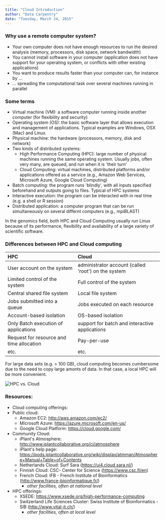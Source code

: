 ```yaml
---
title: "Cloud Introduction"
author: "Data Carpentry"
date: "Tuesday, March 24, 2015"
---
```


### Why use a remote computer system?

 * Your own computer does not have enough resources to run the desired analysis (memory, processors, disk space, network bandwidth)
 * You cannot install software in your computer (application does not have support for your operating system, or conflicts with other existing applications)
 * You want to produce results faster than your computer can, for instance by ...
 * ... spreading the computational task over several machines running in parallel

### Some terms

 * Virtual machine (VM): a software computer running inside another computer (for flexibility and security)
 * Operating system (OS): the basic software layer that allows execution and management of applications. Typical examples are Windows, OSX (Mac) and Linux. 
 * Physical machine: the hardware (processors, memory, disk and network)
 * Two kinds of distributed systems:
   * High Performance Computing (HPC): large number of physical machines running the same operating system. Usually jobs, often very many, are queued, and run when it is 'their turn'
   * Cloud Computing: virtual machines, distributed platforms and/or applications offered as a service (e.g., Amazon Web Services, Microsoft Azure, Google Cloud Computing)
 * Batch computing: the program runs 'blindly', with all inputs specified beforehand and outputs going to files. Typical of HPC systems
 * Interactive execution: the program can be interacted with in real time (e.g. a shell or R session)
 * Distributed application: a computer program that can be run simultaneously on several differnt computers (e.g., mpiBLAST)

In the genomics field, both HPC and Cloud Computing usually run Linux because of its performance, flexibility and availability of a large variety of scientific software.

### Differences between HPC and Cloud computing

| HPC | Cloud |
|:----|:------|
| User account on the system | administrator account (called 'root') on the system |
| Limited control of the system | Full control of the system |
| Central shared file system | Local file system |
| Jobs submitted into a queue | Jobs executed on each resource |
| Account-based isolation | OS-based isolation |
| Only Batch execution of applications | support for batch and interactive applications |
| Request for resource and time allocation | Pay-per-use |
| etc. | etc.|

For large data sets (e.g. > 100 GB), cloud computing becomes cumbersome due to the need to copy large amonts of data. In that case, a local HPC will be more convenient.

![HPC vs. Cloud](https://raw.githubusercontent.com/datacarpentry/cloud-genomics/master/lessons/images/HpcVsCloud.png)

### Resources:

 * Cloud computing offerings:
  * Public cloud:
  	* Amazon EC2: http://aws.amazon.com/ec2/
  	* Microsoft Azure: https://azure.microsoft.com/en-us/
  	* Google Cloud Platform: https://cloud.google.com/
  * Community Cloud: 
	* iPlant's Atmosphere: http://www.iplantcollaborative.org/ci/atmosphere
  	* iPlant's help page: https://pods.iplantcollaborative.org/wiki/display/atmman/Atmosphere+Manual+Table+of+Contents
 	* Netherlands Cloud: Surf Sara (https://ui4.cloud.sara.nl/)
	* Finnish Cloud: CSC- Center for Science (https://www.csc.fi/en)
	* French Cloud: IFB - French Institute of Bioinformatics (http://www.france-bioinformatique.fr/)
        * *other facilities, often at national level*
 * HPC offerings:
 	* XSEDE: https://www.xsede.org/high-performance-computing
 	* Switzerland Life Sciences Cluster: Swiss Institute of Bioinformatics - SIB (http://www.vital-it.ch/)
        * *other facilities, often at local level*
